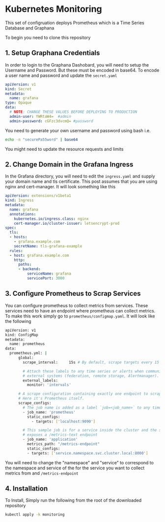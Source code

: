 # Kubernetes Monitoring

This set of configruation deploys Prometheus which is a Time Series Database and Graphana

To begin you need to clone this repository

## 1. Setup Graphana Credentials

In order to login to the Graphana Dashobard, you will need to setup the Username and Password. But these must be encoded in base64. To encode a user name and password and update the `secret.yaml`

```yaml
apiVersion: v1
kind: Secret
metadata:
  name: grafana
type: Opaque
data:
  # NOTE: CHANGE THESE VALUES BEFORE DEPLOYING TO PRODUCTION
  admin-user: YWRtaW4=  #admin
  admin-password: cGFzc3dvcmQ= #password
```

You need to generate your own username and password using bash i.e. 

```bash 
echo -n "securePa55word" | base64
```

You might need to update the resource requests and limits

## 2. Change Domain in the Grafana Ingress

In the Grafana directory, you will need to edit the `ingress.yaml` and supply your domain name and tls certificate. This post assumes that you are using nginx and cert-manager. It will look something like this

```yaml
apiVersion: extensions/v1beta1
kind: Ingress
metadata:
  name: grafana
  annotations:
    kubernetes.io/ingress.class: nginx
    cert-manager.io/cluster-issuer: letsencrypt-prod
spec:
  tls:
  - hosts:
    - grafana.example.com
    secretName: tls-grafana-example
  rules:
  - host: grafana.example.com
    http:
      paths:
      - backend:
          serviceName: grafana
          servicePort: 3000
```

## 3. Configure Prometheus to Scrap Services
You can configure prometheus to collect metrics from services. These services need to have an endpoint where prometheus can collect metrics. To make this work simply go to `prometheus/configmap.yaml`. It will look like the following

```bash
apiVersion: v1
kind: ConfigMap
metadata:
  name: prometheus
data:
  prometheus.yml: |
      global:
        scrape_interval:     15s # By default, scrape targets every 15 seconds.

        # Attach these labels to any time series or alerts when communicating with
        # external systems (federation, remote storage, Alertmanager).
        external_labels:
          monitor: 'intervals'

      # A scrape configuration containing exactly one endpoint to scrape:
      # Here it's Prometheus itself.
      scrape_configs:
        # The job name is added as a label `job=<job_name>` to any timeseries scraped from this config.
        - job_name: 'prometheus'
          static_configs:
            - targets: ['localhost:9090']

        # This sample job is for a service inside the cluster and the service
        # exposes a /metrics-text endpoint
        - job_name: 'application'
          metrics_path: "/metrics-endpoint"
          static_configs:
          - targets: ['service.namespace.svc.cluster.local:8000']
```

You will need to change the "namespace" and "service" to correspond to the namespace and service of the for the service you want to collect metrics from and `/metrics-endpoint`

## 4. Installation
To Install, Simply run the following from the root of the downloaded repository

```bash
kubectl apply -k monitoring
```
